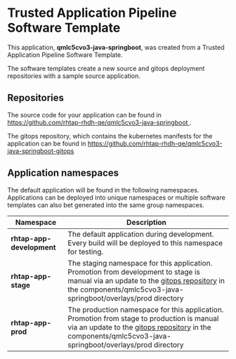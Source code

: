 # Trusted Application Pipeline Software Template

This application, **qmlc5cvo3-java-springboot**, was created from a Trusted Application Pipeline Software Template.

The software templates create a new source and gitops deployment repositories with a sample source application. 

## Repositories

The source code for your application can be found in [https://github.com/rhtap-rhdh-qe/qmlc5cvo3-java-springboot ](https://github.com/rhtap-rhdh-qe/qmlc5cvo3-java-springboot ).
 
The gitops repository, which contains the kubernetes manifests for the application can be found in 
[https://github.com/rhtap-rhdh-qe/qmlc5cvo3-java-springboot-gitops ](https://github.com/rhtap-rhdh-qe/qmlc5cvo3-java-springboot-gitops ) 

## Application namespaces 

The default application will be found in the following namespaces. Applications can be deployed into unique namespaces or multiple software templates can also bet generated into the same group namespaces.  

|  Namespace   |  Description   |  
| -------- | -------- |   
| **rhtap-app-development** | The default application during development. Every build will be deployed to this namespace for testing. | 
| **rhtap-app-stage** | The staging namespace for this application. Promotion from development to stage is manual via an update to the [gitops repository](https://github.com/rhtap-rhdh-qe/qmlc5cvo3-java-springboot-gitops ) in the components/qmlc5cvo3-java-springboot/overlays/prod directory |  
| **rhtap-app-prod** | The production namespace for this application. Promotion from stage to production is manual via an update to the [gitops repository](https://github.com/rhtap-rhdh-qe/qmlc5cvo3-java-springboot-gitops ) in the components/qmlc5cvo3-java-springboot/overlays/prod directory | 